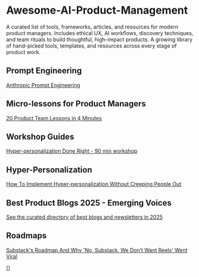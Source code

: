 # Awesome-AI-Product-Management
A curated list of tools, frameworks, articles, and resources for modern product managers. Includes ethical UX, AI workflows, discovery techniques, and team rituals to build thoughtful, high-impact products.
A growing library of hand-picked tools, templates, and resources across every stage of product work.

## Prompt Engineering
[Anthropic Prompt Engineering](https://docs.anthropic.com/en/docs/build-with-claude/prompt-engineering/overview)


## Micro-lessons for Product Managers
[20 Product Team Lessons in 4 Minutes](https://karozieminski.substack.com/p/20-product-team-lessons-in-4-minutes)

## Workshop Guides
[Hyper-personalization Done Right - 90 min workshop](https://productwithattitude.gumroad.com/l/personalizationworkshop1)

## Hyper-Personalization
[How To Implement Hyper-personalization Without Creeping People Out](https://karozieminski.substack.com/p/how-to-implement-hyper-personalization)


## Best Product Blogs 2025 - Emerging Voices

[See the curated directory of best blogs and newsletters in 2025](https://karozieminski.substack.com/p/are-you-a-product-person-lost-on)

## Roadmaps
[Substack's Roadmap And Why 'No, Substack, We Don’t Want Reels' Went Viral](https://karozieminski.substack.com/p/substacks-product-roadmap-why-no)

[]
